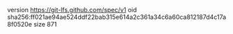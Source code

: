 version https://git-lfs.github.com/spec/v1
oid sha256:ff021ae94ae524ddf22bab315e614a2c361a34c6a60ca812187d4c17a8f0520e
size 871
